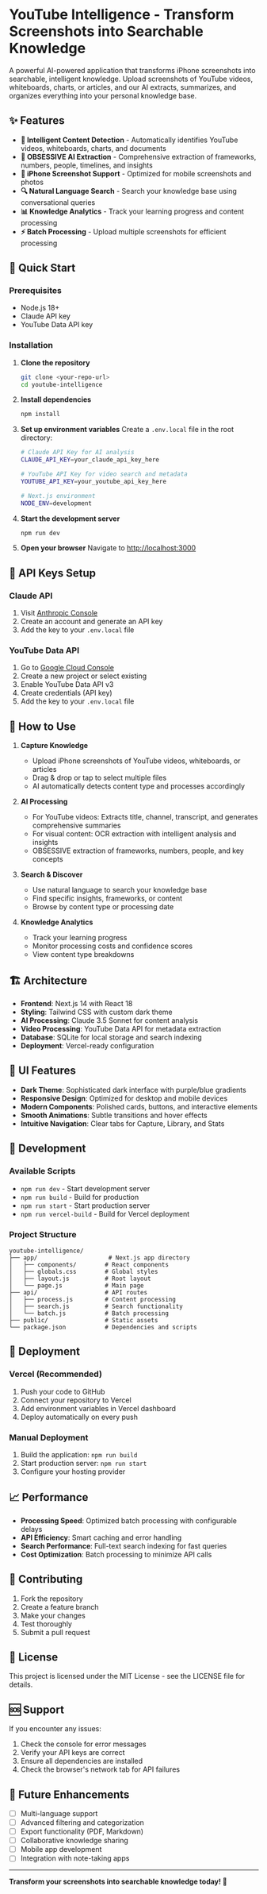 # YouTube Intelligence - Transform Screenshots into Searchable Knowledge

A powerful AI-powered application that transforms iPhone screenshots into searchable, intelligent knowledge. Upload screenshots of YouTube videos, whiteboards, charts, or articles, and our AI extracts, summarizes, and organizes everything into your personal knowledge base.

## ✨ Features

- **🎯 Intelligent Content Detection** - Automatically identifies YouTube videos, whiteboards, charts, and documents
- **🧠 OBSESSIVE AI Extraction** - Comprehensive extraction of frameworks, numbers, people, timelines, and insights
- **📱 iPhone Screenshot Support** - Optimized for mobile screenshots and photos
- **🔍 Natural Language Search** - Search your knowledge base using conversational queries
- **📊 Knowledge Analytics** - Track your learning progress and content processing
- **⚡ Batch Processing** - Upload multiple screenshots for efficient processing

## 🚀 Quick Start

### Prerequisites

- Node.js 18+ 
- Claude API key
- YouTube Data API key

### Installation

1. **Clone the repository**
   ```bash
   git clone <your-repo-url>
   cd youtube-intelligence
   ```

2. **Install dependencies**
   ```bash
   npm install
   ```

3. **Set up environment variables**
   Create a `.env.local` file in the root directory:
   ```bash
   # Claude API Key for AI analysis
   CLAUDE_API_KEY=your_claude_api_key_here
   
   # YouTube API Key for video search and metadata
   YOUTUBE_API_KEY=your_youtube_api_key_here
   
   # Next.js environment
   NODE_ENV=development
   ```

4. **Start the development server**
   ```bash
   npm run dev
   ```

5. **Open your browser**
   Navigate to [http://localhost:3000](http://localhost:3000)

## 🔑 API Keys Setup

### Claude API
1. Visit [Anthropic Console](https://console.anthropic.com/)
2. Create an account and generate an API key
3. Add the key to your `.env.local` file

### YouTube Data API
1. Go to [Google Cloud Console](https://console.cloud.google.com/)
2. Create a new project or select existing
3. Enable YouTube Data API v3
4. Create credentials (API key)
5. Add the key to your `.env.local` file

## 📱 How to Use

1. **Capture Knowledge**
   - Upload iPhone screenshots of YouTube videos, whiteboards, or articles
   - Drag & drop or tap to select multiple files
   - AI automatically detects content type and processes accordingly

2. **AI Processing**
   - For YouTube videos: Extracts title, channel, transcript, and generates comprehensive summaries
   - For visual content: OCR extraction with intelligent analysis and insights
   - OBSESSIVE extraction of frameworks, numbers, people, and key concepts

3. **Search & Discover**
   - Use natural language to search your knowledge base
   - Find specific insights, frameworks, or content
   - Browse by content type or processing date

4. **Knowledge Analytics**
   - Track your learning progress
   - Monitor processing costs and confidence scores
   - View content type breakdowns

## 🏗️ Architecture

- **Frontend**: Next.js 14 with React 18
- **Styling**: Tailwind CSS with custom dark theme
- **AI Processing**: Claude 3.5 Sonnet for content analysis
- **Video Processing**: YouTube Data API for metadata extraction
- **Database**: SQLite for local storage and search indexing
- **Deployment**: Vercel-ready configuration

## 🎨 UI Features

- **Dark Theme**: Sophisticated dark interface with purple/blue gradients
- **Responsive Design**: Optimized for desktop and mobile devices
- **Modern Components**: Polished cards, buttons, and interactive elements
- **Smooth Animations**: Subtle transitions and hover effects
- **Intuitive Navigation**: Clear tabs for Capture, Library, and Stats

## 🔧 Development

### Available Scripts

- `npm run dev` - Start development server
- `npm run build` - Build for production
- `npm run start` - Start production server
- `npm run vercel-build` - Build for Vercel deployment

### Project Structure

```
youtube-intelligence/
├── app/                    # Next.js app directory
│   ├── components/        # React components
│   ├── globals.css        # Global styles
│   ├── layout.js          # Root layout
│   └── page.js            # Main page
├── api/                   # API routes
│   ├── process.js         # Content processing
│   ├── search.js          # Search functionality
│   └── batch.js           # Batch processing
├── public/                # Static assets
└── package.json           # Dependencies and scripts
```

## 🚀 Deployment

### Vercel (Recommended)

1. Push your code to GitHub
2. Connect your repository to Vercel
3. Add environment variables in Vercel dashboard
4. Deploy automatically on every push

### Manual Deployment

1. Build the application: `npm run build`
2. Start production server: `npm run start`
3. Configure your hosting provider

## 📈 Performance

- **Processing Speed**: Optimized batch processing with configurable delays
- **API Efficiency**: Smart caching and error handling
- **Search Performance**: Full-text search indexing for fast queries
- **Cost Optimization**: Batch processing to minimize API calls

## 🤝 Contributing

1. Fork the repository
2. Create a feature branch
3. Make your changes
4. Test thoroughly
5. Submit a pull request

## 📄 License

This project is licensed under the MIT License - see the LICENSE file for details.

## 🆘 Support

If you encounter any issues:

1. Check the console for error messages
2. Verify your API keys are correct
3. Ensure all dependencies are installed
4. Check the browser's network tab for API failures

## 🔮 Future Enhancements

- [ ] Multi-language support
- [ ] Advanced filtering and categorization
- [ ] Export functionality (PDF, Markdown)
- [ ] Collaborative knowledge sharing
- [ ] Mobile app development
- [ ] Integration with note-taking apps

---

**Transform your screenshots into searchable knowledge today! 🚀**
